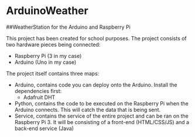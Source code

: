 # ArduinoWeather

##WeatherStation for the Arduino and Raspberry Pi

This project has been created for school purposes. The project consists 
of two hardware pieces being connected:
* Raspberry Pi (3 in my case)
* Arduino (Uno in my case)

The project itself contains three maps:
* Arduino, contains code you can deploy onto the Arduino. Install the 
dependencies first: 
	* Adafruit DHT
* Python, contains the code to be executed on the Raspberry Pi when the 
Arduino connects. This will catch the data that is being sent.
* Service, contains the service of the entire project and can be ran on 
the Raspberry Pi 3. It will be consisting of a front-end (HTML/CSS/JS) 
and a back-end 
service (Java)
